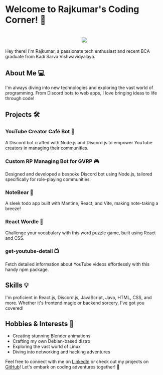 # Welcome to Rajkumar's Coding Corner! 🚀

<h1 align="center"><img src="https://github.com/Rajkumar-justcoder.png"></h1>
Hey there! I'm Rajkumar, a passionate tech enthusiast and recent BCA graduate from Kadi Sarva Vishwavidyalaya. 

## About Me 💻

I'm always diving into new technologies and exploring the vast world of programming. From Discord bots to web apps, I love bringing ideas to life through code!

## Projects 🛠️

### YouTube Creator Café Bot 🎥
A Discord bot crafted with Node.js and Discord.js to empower YouTube creators in managing their communities.

### Custom RP Managing Bot for GVRP 🎮
Designed and developed a bespoke Discord bot using Node.js, tailored specifically for role-playing communities.

### NoteBear 📝
A sleek todo app built with Mantine, React, and Vite, making note-taking a breeze!

### React Wordle 🧩
Challenge your vocabulary with this word puzzle game, built using React and CSS.

### get-youtube-detail 📺
Fetch detailed information about YouTube videos effortlessly with this handy npm package.

## Skills 💡

I'm proficient in React.js, Discord.js, JavaScript, Java, HTML, CSS, and more. Whether it's frontend magic or backend sorcery, I've got you covered!

## Hobbies & Interests 🎨

- Creating stunning Blender animations
- Crafting my own Debian-based distro
- Exploring the vast world of Linux
- Diving into networking and hacking adventures

Feel free to connect with me on [LinkedIn](https://www.linkedin.com/in/rajkumarjustcoder) or check out my projects on [GitHub](https://github.com/rajkumar-justcoder)! Let's embark on coding adventures together! 🌟
